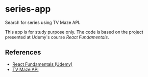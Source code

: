 # series-app

Search for series using TV Maze API.

This app is for study purpose only. The code is based on the project presented at Udemy's course *React Fundamentals*.

## References

- [React Fundamentals (Udemy)](https://www.udemy.com/react-fundamentals)
- [TV Maze API](http://api.tvmaze.com)
